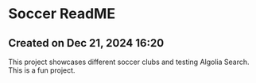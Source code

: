 # Soccer ReadME
## Created on Dec 21, 2024 16:20
This project showcases different soccer clubs and testing Algolia Search.
This is a fun project. 
